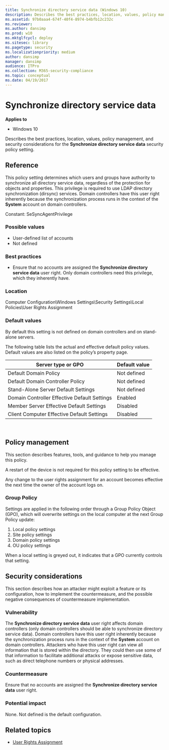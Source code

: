 ```yaml
---
title: Synchronize directory service data (Windows 10)
description: Describes the best practices, location, values, policy management, and security considerations for the Synchronize directory service data security policy setting.
ms.assetid: 97b0aaa4-674f-40f4-8974-b4bfb12c232c
ms.reviewer: 
ms.author: dansimp
ms.prod: w10
ms.mktglfcycl: deploy
ms.sitesec: library
ms.pagetype: security
ms.localizationpriority: medium
author: dansimp
manager: dansimp
audience: ITPro
ms.collection: M365-security-compliance
ms.topic: conceptual
ms.date: 04/19/2017
---
```


# Synchronize directory service data

**Applies to**
-   Windows 10

Describes the best practices, location, values, policy management, and security considerations for the **Synchronize directory service data** security policy setting.

## Reference

This policy setting determines which users and groups have authority to synchronize all directory service data, regardless of the protection for objects and properties. This privilege is required to use LDAP directory synchronization (dirsync) services. Domain controllers have this user right inherently because the synchronization process runs in the context of the **System** account on domain controllers.

Constant: SeSyncAgentPrivilege

### Possible values

-   User-defined list of accounts
-   Not defined

### Best practices

-   Ensure that no accounts are assigned the **Synchronize directory service data** user right. Only domain controllers need this privilege, which they inherently have.

### Location

Computer Configuration\\Windows Settings\\Security Settings\\Local Policies\\User Rights Assignment

### Default values

By default this setting is not defined on domain controllers and on stand-alone servers.

The following table lists the actual and effective default policy values. Default values are also listed on the policy’s property page.

| Server type or GPO | Default value |
| - | - |
| Default Domain Policy| Not defined| 
| Default Domain Controller Policy | Not defined| 
| Stand-Alone Server Default Settings | Not defined| 
| Domain Controller Effective Default Settings | Enabled| 
| Member Server Effective Default Settings | Disabled| 
| Client Computer Effective Default Settings | Disabled| 
 
## Policy management

This section describes features, tools, and guidance to help you manage this policy.

A restart of the device is not required for this policy setting to be effective.

Any change to the user rights assignment for an account becomes effective the next time the owner of the account logs on.

### Group Policy

Settings are applied in the following order through a Group Policy Object (GPO), which will overwrite settings on the local computer at the next Group Policy update:

1.  Local policy settings
2.  Site policy settings
3.  Domain policy settings
4.  OU policy settings

When a local setting is greyed out, it indicates that a GPO currently controls that setting.

## Security considerations

This section describes how an attacker might exploit a feature or its configuration, how to implement the countermeasure, and the possible negative consequences of countermeasure implementation.

### Vulnerability

The **Synchronize directory service data** user right affects domain controllers (only domain controllers should be able to synchronize directory service data). Domain controllers have this user right inherently because the synchronization process runs in the context of the **System** account on domain controllers. Attackers who have this user right can view all information that is stored within the directory. They could then use some of that information to facilitate additional attacks or expose sensitive data, such as direct telephone numbers or physical addresses.

### Countermeasure

Ensure that no accounts are assigned the **Synchronize directory service data** user right.

### Potential impact

None. Not defined is the default configuration.

## Related topics

- [User Rights Assignment](user-rights-assignment.md)

